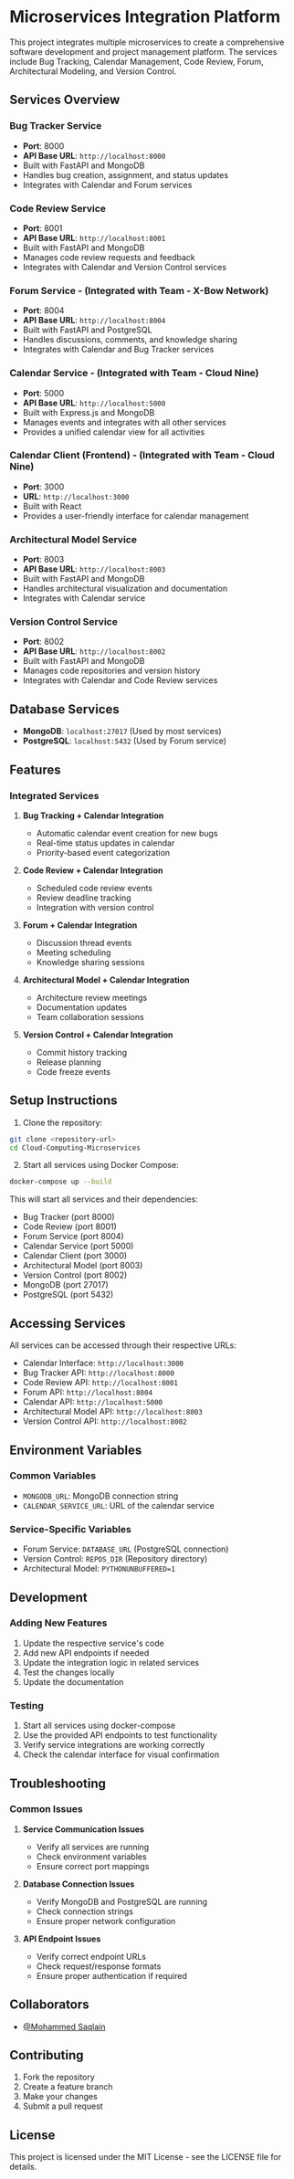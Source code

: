 # Microservices Integration Platform

This project integrates multiple microservices to create a comprehensive software development and project management platform. The services include Bug Tracking, Calendar Management, Code Review, Forum, Architectural Modeling, and Version Control.

## Services Overview

### Bug Tracker Service
- **Port**: 8000
- **API Base URL**: `http://localhost:8000`
- Built with FastAPI and MongoDB
- Handles bug creation, assignment, and status updates
- Integrates with Calendar and Forum services

### Code Review Service
- **Port**: 8001
- **API Base URL**: `http://localhost:8001`
- Built with FastAPI and MongoDB
- Manages code review requests and feedback
- Integrates with Calendar and Version Control services

### Forum Service - (Integrated with Team - X-Bow Network)
- **Port**: 8004
- **API Base URL**: `http://localhost:8004`
- Built with FastAPI and PostgreSQL
- Handles discussions, comments, and knowledge sharing
- Integrates with Calendar and Bug Tracker services

### Calendar Service - (Integrated with Team - Cloud Nine)
- **Port**: 5000
- **API Base URL**: `http://localhost:5000`
- Built with Express.js and MongoDB
- Manages events and integrates with all other services
- Provides a unified calendar view for all activities

### Calendar Client (Frontend) - (Integrated with Team - Cloud Nine)
- **Port**: 3000
- **URL**: `http://localhost:3000`
- Built with React
- Provides a user-friendly interface for calendar management

### Architectural Model Service
- **Port**: 8003
- **API Base URL**: `http://localhost:8003`
- Built with FastAPI and MongoDB
- Handles architectural visualization and documentation
- Integrates with Calendar service

### Version Control Service
- **Port**: 8002
- **API Base URL**: `http://localhost:8002`
- Built with FastAPI and MongoDB
- Manages code repositories and version history
- Integrates with Calendar and Code Review services

## Database Services
- **MongoDB**: `localhost:27017` (Used by most services)
- **PostgreSQL**: `localhost:5432` (Used by Forum service)

## Features

### Integrated Services
1. **Bug Tracking + Calendar Integration**
   - Automatic calendar event creation for new bugs
   - Real-time status updates in calendar
   - Priority-based event categorization

2. **Code Review + Calendar Integration**
   - Scheduled code review events
   - Review deadline tracking
   - Integration with version control

3. **Forum + Calendar Integration**
   - Discussion thread events
   - Meeting scheduling
   - Knowledge sharing sessions

4. **Architectural Model + Calendar Integration**
   - Architecture review meetings
   - Documentation updates
   - Team collaboration sessions

5. **Version Control + Calendar Integration**
   - Commit history tracking
   - Release planning
   - Code freeze events

## Setup Instructions

1. Clone the repository:
```bash
git clone <repository-url>
cd Cloud-Computing-Microservices
```

2. Start all services using Docker Compose:
```bash
docker-compose up --build
```

This will start all services and their dependencies:
- Bug Tracker (port 8000)
- Code Review (port 8001)
- Forum Service (port 8004)
- Calendar Service (port 5000)
- Calendar Client (port 3000)
- Architectural Model (port 8003)
- Version Control (port 8002)
- MongoDB (port 27017)
- PostgreSQL (port 5432)

## Accessing Services

All services can be accessed through their respective URLs:
- Calendar Interface: `http://localhost:3000`
- Bug Tracker API: `http://localhost:8000`
- Code Review API: `http://localhost:8001`
- Forum API: `http://localhost:8004`
- Calendar API: `http://localhost:5000`
- Architectural Model API: `http://localhost:8003`
- Version Control API: `http://localhost:8002`

## Environment Variables

### Common Variables
- `MONGODB_URL`: MongoDB connection string
- `CALENDAR_SERVICE_URL`: URL of the calendar service

### Service-Specific Variables
- Forum Service: `DATABASE_URL` (PostgreSQL connection)
- Version Control: `REPOS_DIR` (Repository directory)
- Architectural Model: `PYTHONUNBUFFERED=1`

## Development

### Adding New Features
1. Update the respective service's code
2. Add new API endpoints if needed
3. Update the integration logic in related services
4. Test the changes locally
5. Update the documentation

### Testing
1. Start all services using docker-compose
2. Use the provided API endpoints to test functionality
3. Verify service integrations are working correctly
4. Check the calendar interface for visual confirmation

## Troubleshooting

### Common Issues

1. **Service Communication Issues**
   - Verify all services are running
   - Check environment variables
   - Ensure correct port mappings

2. **Database Connection Issues**
   - Verify MongoDB and PostgreSQL are running
   - Check connection strings
   - Ensure proper network configuration

3. **API Endpoint Issues**
   - Verify correct endpoint URLs
   - Check request/response formats
   - Ensure proper authentication if required

## Collaborators
- [@Mohammed Saqlain](https://github.com/saqlain2204)

## Contributing

1. Fork the repository
2. Create a feature branch
3. Make your changes
4. Submit a pull request

## License

This project is licensed under the MIT License - see the LICENSE file for details.
